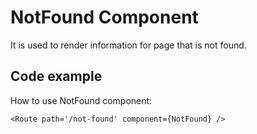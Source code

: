 # NotFound Component

It is used to render information for page that is not found.

## Code example
How to use NotFound component:
```
<Route path='/not-found' component={NotFound} />
```